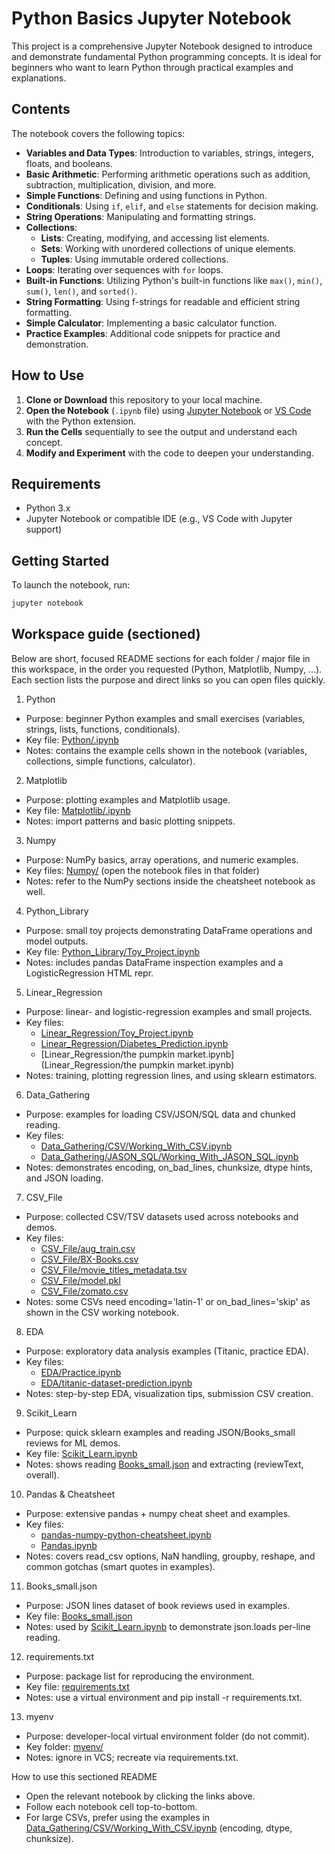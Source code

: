 # Python Basics Jupyter Notebook

This project is a comprehensive Jupyter Notebook designed to introduce and demonstrate fundamental Python programming concepts. It is ideal for beginners who want to learn Python through practical examples and explanations.

## Contents

The notebook covers the following topics:

- **Variables and Data Types**: Introduction to variables, strings, integers, floats, and booleans.
- **Basic Arithmetic**: Performing arithmetic operations such as addition, subtraction, multiplication, division, and more.
- **Simple Functions**: Defining and using functions in Python.
- **Conditionals**: Using `if`, `elif`, and `else` statements for decision making.
- **String Operations**: Manipulating and formatting strings.
- **Collections**:
  - **Lists**: Creating, modifying, and accessing list elements.
  - **Sets**: Working with unordered collections of unique elements.
  - **Tuples**: Using immutable ordered collections.
- **Loops**: Iterating over sequences with `for` loops.
- **Built-in Functions**: Utilizing Python's built-in functions like `max()`, `min()`, `sum()`, `len()`, and `sorted()`.
- **String Formatting**: Using f-strings for readable and efficient string formatting.
- **Simple Calculator**: Implementing a basic calculator function.
- **Practice Examples**: Additional code snippets for practice and demonstration.

## How to Use

1. **Clone or Download** this repository to your local machine.
2. **Open the Notebook** (`.ipynb` file) using [Jupyter Notebook](https://jupyter.org/) or [VS Code](https://code.visualstudio.com/) with the Python extension.
3. **Run the Cells** sequentially to see the output and understand each concept.
4. **Modify and Experiment** with the code to deepen your understanding.

## Requirements

- Python 3.x
- Jupyter Notebook or compatible IDE (e.g., VS Code with Jupyter support)

## Getting Started

To launch the notebook, run:
```bash
jupyter notebook
````

## Workspace guide (sectioned)

Below are short, focused README sections for each folder / major file in this workspace, in the order you requested (Python, Matplotlib, Numpy, ...). Each section lists the purpose and direct links so you can open files quickly.

1) Python
- Purpose: beginner Python examples and small exercises (variables, strings, lists, functions, conditionals).
- Key file: [Python/.ipynb](Python/.ipynb)
- Notes: contains the example cells shown in the notebook (variables, collections, simple functions, calculator).

2) Matplotlib
- Purpose: plotting examples and Matplotlib usage.
- Key file: [Matplotlib/.ipynb](Matplotlib/.ipynb)
- Notes: import patterns and basic plotting snippets.

3) Numpy
- Purpose: NumPy basics, array operations, and numeric examples.
- Key files: [Numpy/](Numpy/) (open the notebook files in that folder)
- Notes: refer to the NumPy sections inside the cheatsheet notebook as well.

4) Python_Library
- Purpose: small toy projects demonstrating DataFrame operations and model outputs.
- Key file: [Python_Library/Toy_Project.ipynb](Python_Library/Toy_Project.ipynb)
- Notes: includes pandas DataFrame inspection examples and a LogisticRegression HTML repr.

5) Linear_Regression
- Purpose: linear- and logistic-regression examples and small projects.
- Key files:
  - [Linear_Regression/Toy_Project.ipynb](Linear_Regression/Toy_Project.ipynb)
  - [Linear_Regression/Diabetes_Prediction.ipynb](Linear_Regression/Diabetes_Prediction.ipynb)
  - [Linear_Regression/the pumpkin market.ipynb](Linear_Regression/the pumpkin market.ipynb)
- Notes: training, plotting regression lines, and using sklearn estimators.

6) Data_Gathering
- Purpose: examples for loading CSV/JSON/SQL data and chunked reading.
- Key files:
  - [Data_Gathering/CSV/Working_With_CSV.ipynb](Data_Gathering/CSV/Working_With_CSV.ipynb)
  - [Data_Gathering/JASON_SQL/Working_With_JASON_SQL.ipynb](Data_Gathering/JASON_SQL/Working_With_JASON_SQL.ipynb)
- Notes: demonstrates encoding, on_bad_lines, chunksize, dtype hints, and JSON loading.

7) CSV_File
- Purpose: collected CSV/TSV datasets used across notebooks and demos.
- Key files:
  - [CSV_File/aug_train.csv](CSV_File/aug_train.csv)
  - [CSV_File/BX-Books.csv](CSV_File/BX-Books.csv)
  - [CSV_File/movie_titles_metadata.tsv](CSV_File/movie_titles_metadata.tsv)
  - [CSV_File/model.pkl](CSV_File/model.pkl)
  - [CSV_File/zomato.csv](CSV_File/zomato.csv)
- Notes: some CSVs need encoding='latin-1' or on_bad_lines='skip' as shown in the CSV working notebook.

8) EDA
- Purpose: exploratory data analysis examples (Titanic, practice EDA).
- Key files:
  - [EDA/Practice.ipynb](EDA/Practice.ipynb)
  - [EDA/titanic-dataset-prediction.ipynb](EDA/titanic-dataset-prediction.ipynb)
- Notes: step-by-step EDA, visualization tips, submission CSV creation.

9) Scikit_Learn
- Purpose: quick sklearn examples and reading JSON/Books_small reviews for ML demos.
- Key file: [Scikit_Learn.ipynb](Scikit_Learn.ipynb)
- Notes: shows reading [Books_small.json](Books_small.json) and extracting (reviewText, overall).

10) Pandas & Cheatsheet
- Purpose: extensive pandas + numpy cheat sheet and examples.
- Key files:
  - [pandas-numpy-python-cheatsheet.ipynb](pandas-numpy-python-cheatsheet.ipynb)
  - [Pandas.ipynb](Pandas.ipynb)
- Notes: covers read_csv options, NaN handling, groupby, reshape, and common gotchas (smart quotes in examples).

11) Books_small.json
- Purpose: JSON lines dataset of book reviews used in examples.
- Key file: [Books_small.json](Books_small.json)
- Notes: used by [Scikit_Learn.ipynb](Scikit_Learn.ipynb) to demonstrate json.loads per-line reading.

12) requirements.txt
- Purpose: package list for reproducing the environment.
- Key file: [requirements.txt](requirements.txt)
- Notes: use a virtual environment and pip install -r requirements.txt.

13) myenv
- Purpose: developer-local virtual environment folder (do not commit).
- Key folder: [myenv/](myenv/)
- Notes: ignore in VCS; recreate via requirements.txt.

How to use this sectioned README
- Open the relevant notebook by clicking the links above.
- Follow each notebook cell top-to-bottom.
- For large CSVs, prefer using the examples in [Data_Gathering/CSV/Working_With_CSV.ipynb](Data_Gathering/CSV/Working_With_CSV.ipynb) (encoding, dtype, chunksize).
